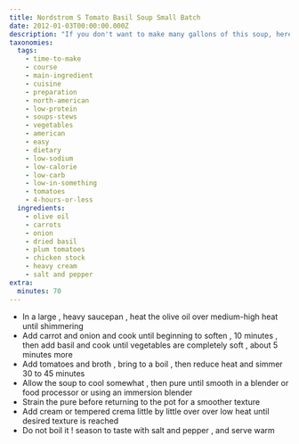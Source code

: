 ```yaml
---
title: Nordstrom S Tomato Basil Soup Small Batch
date: 2012-01-03T00:00:00.000Z
description: "If you don't want to make many gallons of this soup, here's a version scaled down for the home cook, adapted from serious eats.\r\ni use mexican crema instead of cream, tempered with a bit of the hot soup before adding.\r\nmake sure to use dried basil, it won't work well at all with fresh because of the cooking time.\r\nalthough this allegedly makes 4 servings, i got 6 generous bowls of soup."
taxonomies:
  tags:
    - time-to-make
    - course
    - main-ingredient
    - cuisine
    - preparation
    - north-american
    - low-protein
    - soups-stews
    - vegetables
    - american
    - easy
    - dietary
    - low-sodium
    - low-calorie
    - low-carb
    - low-in-something
    - tomatoes
    - 4-hours-or-less
  ingredients:
    - olive oil
    - carrots
    - onion
    - dried basil
    - plum tomatoes
    - chicken stock
    - heavy cream
    - salt and pepper
extra:
  minutes: 70
---
```

 - In a large , heavy saucepan , heat the olive oil over medium-high heat until shimmering
 - Add carrot and onion and cook until beginning to soften , 10 minutes , then add basil and cook until vegetables are completely soft , about 5 minutes more
 - Add tomatoes and broth , bring to a boil , then reduce heat and simmer 30 to 45 minutes
 - Allow the soup to cool somewhat , then pure until smooth in a blender or food processor or using an immersion blender
 - Strain the pure before returning to the pot for a smoother texture
 - Add cream or tempered crema little by little over over low heat until desired texture is reached
 - Do not boil it ! season to taste with salt and pepper , and serve warm
